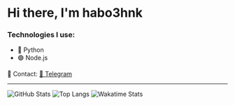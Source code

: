 # Hi there, I'm habo3hnk

### Technologies I use:
- 🐍 Python
- 🟢 Node.js

📡 Contact: [📨 Telegram](https://t.me/your_username)

---

![GitHub Stats](https://github-readme-stats.vercel.app/api?username=habo3hnk&show_icons=true&theme=radical)
![Top Langs](https://github-readme-stats.vercel.app/api/top-langs/?username=habo3hnk&layout=compact&theme=radical)
![Wakatime Stats](https://github-readme-stats.vercel.app/api/wakatime?username=@habo3hnk)

